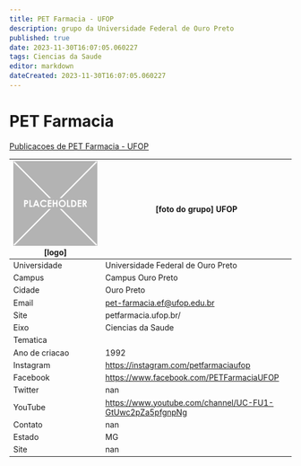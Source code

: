 ```yaml
---
title: PET Farmacia - UFOP
description: grupo da Universidade Federal de Ouro Preto
published: true
date: 2023-11-30T16:07:05.060227
tags: Ciencias da Saude
editor: markdown
dateCreated: 2023-11-30T16:07:05.060227
---
```


# PET Farmacia

[Publicacoes de PET Farmacia - UFOP](/atividade/242PETFarmaciaUFOP/feed.md)

| ![placeholder.png](/placeholder.png) [logo] | [foto do grupo] UFOP         |
| ------------------------------------------- | ------------------------------------------------- |
| Universidade                                | Universidade Federal de Ouro Preto      |
| Campus                                      | Campus Ouro Preto            |
| Cidade                                      | Ouro Preto             |
| Email                                       | pet-farmacia.ef@ufop.edu.br             |
| Site                                        | petfarmacia.ufop.br/              |
| Eixo                                        | Ciencias da Saude              |
| Tematica                                    |           |
| Ano de criacao                              | 1992        |
| Instagram                                   | https://instagram.com/petfarmaciaufop         |
| Facebook                                    | https://www.facebook.com/PETFarmaciaUFOP          |
| Twitter                                     | nan           |
| YouTube                                     | https://www.youtube.com/channel/UC-FU1-GtUwc2pZa5pfgnpNg           |
| Contato                                     | nan         |
| Estado                                      |  MG            |
| Site                                        | nan |

